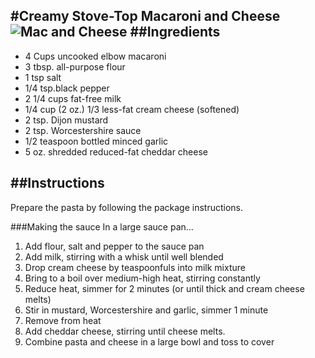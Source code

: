 
#Creamy Stove-Top Macaroni and Cheese
![Mac and Cheese](http://cdn-image.myrecipes.com/sites/default/files/styles/300x300/public/1419967710/creamy-stove-top-macaroni-cheese.jpg?itok=-lN4TIMc)
##Ingredients
---
* 4 Cups uncooked elbow macaroni
* 3 tbsp. all-purpose flour
* 1 tsp salt
* 1/4 tsp.black pepper
* 2 1/4 cups fat-free milk
* 1/4 cup (2 oz.) 1/3 less-fat cream cheese (softened)
* 2 tsp. Dijon mustard
* 2 tsp. Worcestershire sauce
* 1/2 teaspoon bottled minced garlic
* 5 oz. shredded reduced-fat cheddar cheese

##Instructions
---
Prepare the pasta by following the package instructions.

###Making the sauce
In a large sauce pan...  
1. Add flour, salt and pepper to the sauce pan  
2. Add milk, stirring with a whisk until well blended  
3. Drop cream cheese by teaspoonfuls into milk mixture  
4. Bring to a boil over medium-high heat, stirring constantly  
5. Reduce heat, simmer for 2 minutes (or until thick and cream cheese melts)  
6. Stir in mustard, Worcestershire and garlic, simmer 1 minute  
7. Remove from heat  
8. Add cheddar cheese, stirring until cheese melts.  
9. Combine pasta and cheese in a large bowl and toss to cover  


